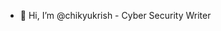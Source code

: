 - 👋 Hi, I’m @chikyukrish - Cyber Security Writer

<!---
chikyukrish/chikyukrish is a ✨ special ✨ repository because its `README.md` (this file) appears on your GitHub profile.
You can click the Preview link to take a look at your changes.
--->
